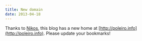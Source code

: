```yaml
---
title: New domain
date: 2013-04-18
---
```


Thanks to [Nikos](http://blog.n.vasilak.is), this blog has a new home
at [http://poleiro.info](http://poleiro.info). Please update your
bookmarks!
